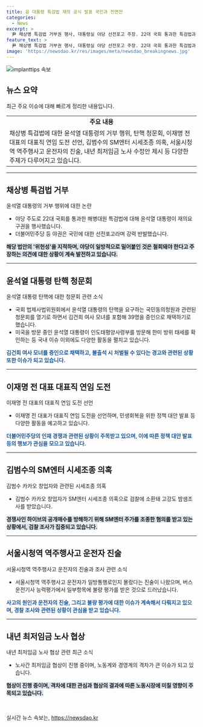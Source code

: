 ```yaml
---
title: 윤 대통령 특검법 재의 공식 발표 국민과 전면전
categories:
  - News
excerpt: >
  尹 채상병 특검법 거부권 행사, 대통령실 야당 선전포고 주장. 22대 국회 통과한 특검법과 관련, 윤석열 대통령이 재의요구권 행사. 야당, 국민에 대한 선전포고라 강력 반발. 대통령 탄핵 청문회, 김 여사 모녀 증인 채택. 국민의힘, 청문회 무효 주장. 이재명 전 더불어민주당 대표, 대표직 연임 도전 선언. 도이치모터스 공범이 임성근 구명? 김범수 밤샘 조사와 관련, SM엔터 시세조종 의혹. 서울시청역 역주행사고 운전자, 사고 원인 주장. 윤석열 대통령, 하와이 인도태평양사령부 방문. 내년 최저임금 노사 수정안 제시. ※CBS노컷뉴스에서 제보를 기다립니다. (150자)
feature_text: >
  尹 채상병 특검법 거부권 행사, 대통령실 야당 선전포고 주장. 22대 국회 통과한 특검법과 관련, 윤석열 대통령이 재의요구권 행사. 야당, 국민에 대한 선전포고라 강력 반발. 대통령 탄핵 청문회, 김 여사 모녀 증인 채택. 국민의힘, 청문회 무효 주장. 이재명 전 더불어민주당 대표, 대표직 연임 도전 선언. 도이치모터스 공범이 임성근 구명? 김범수 밤샘 조사와 관련, SM엔터 시세조종 의혹. 서울시청역 역주행사고 운전자, 사고 원인 주장. 윤석열 대통령, 하와이 인도태평양사령부 방문. 내년 최저임금 노사 수정안 제시. ※CBS노컷뉴스에서 제보를 기다립니다. (150자)
image: 'https://newsdao.kr/res/images/meta/newsdao_breakingnews.jpg'
---
```


<p><img src="https://newsdao.kr/res/images/meta/newsdao_breakingnews.jpg" alt="implanttips 속보" /></p>

<h2 data-ke-size="size26">뉴스 요약</h2>

<p data-ke-size="size16">최근 주요 이슈에 대해 빠르게 정리한 내용입니다.</p>

<table>
  <tbody>
    <tr>
      <td style="text-align: center; height: 17px;"><b>주요 내용</b></td>
    </tr>
    <tr>
      <td>채상병 특검법에 대한 윤석열 대통령의 거부 행위, 탄핵 청문회, 이재명 전 대표의 대표직 연임 도전 선언, 김범수의 SM엔터 시세조종 의혹, 서울시청역 역주행사고 운전자의 진술, 내년 최저임금 노사 수정안 제시 등 다양한 주제가 다루어지고 있습니다.</td>
    </tr>
  </tbody>
</table>

<hr>

<h2 data-ke-size="size26">채상병 특검법 거부</h2>

<p data-ke-size="size16">윤석열 대통령의 거부 행위에 대한 논란</p>

<ul>
  <li>야당 주도로 22대 국회를 통과한 해병대원 특검법에 대해 윤석열 대통령이 재의요구권을 행사했습니다.</li>
  <li>더불어민주당 등 야권은 국민에 대한 선전포고라며 강력 반발했습니다.</li>
</ul>

<p><b><span style="background-color: #21538527;">해당 법안의 '위헌성'을 지적하며, 야당이 일방적으로 밀어붙인 것은 철회돼야 한다고 주장하는 의견에 대한 상황이 계속 발전하고 있습니다.</span></b>
<hr></p>

<h2 data-ke-size="size26">윤석열 대통령 탄핵 청문회</h2>

<p data-ke-size="size16">윤석열 대통령 탄핵에 대한 청문회 관련 소식</p>

<ul>
  <li>국회 법제사법위원회에서 윤석열 대통령의 탄핵을 요구하는 국민동의청원과 관련된 청문회를 열기로 하면서 김건희 여사 모녀를 포함해 39명을 증인으로 채택하기로 했습니다.</li>
  <li>미국을 방문 중인 윤석열 대통령이 인도태평양사령부를 방문해 한미 방위 태세를 확인하는 등 국내 이슈 이외에도 다양한 활동을 펼치고 있습니다.</li>
</ul>

<p><b><span style="color: #1a5490;">김건희 여사 모녀를 증인으로 채택하고, 불출석 시 처벌될 수 있다는 경고와 관련된 상황 또한 이슈가 되고 있습니다.</span></b>
<hr></p>

<h2 data-ke-size="size26">이재명 전 대표 대표직 연임 도전</h2>

<p data-ke-size="size16">이재명 전 대표의 대표직 연임 도전 선언</p>

<ul>
  <li>이재명 전 대표가 대표직 연임 도전을 선언하며, 민생회복을 위한 정책 대안 발표 등 다양한 활동을 예고하고 있습니다.</li>
</ul>

<p><b><span style="color: #1a5490;">더불어민주당의 인재 경쟁과 관련된 상황이 주목받고 있으며, 이에 따른 정책 대안 발표 등의 행보가 관심을 모으고 있습니다.</span></b>
<hr></p>

<h2 data-ke-size="size26">김범수의 SM엔터 시세조종 의혹</h2>

<p data-ke-size="size16">김범수 카카오 창업자와 관련된 시세조종 의혹</p>

<ul>
  <li>김범수 카카오 창업자가 SM엔터 시세조종 의혹으로 검찰에 소환돼 고강도 밤샘조사를 받았습니다.</li>
</ul>

<p><b><span style="background-color: #21538527;">경쟁사인 하이브의 공개매수를 방해하기 위해 SM엔터 주가를 조종한 혐의를 받고 있는 상황에서, 검찰 조사가 집중되고 있습니다.</span></b>
<hr></p>

<h2 data-ke-size="size26">서울시청역 역주행사고 운전자 진술</h2>

<p data-ke-size="size16">서울시청역 역주행사고 운전자의 진술과 조사 관련 소식</p>

<ul>
  <li>서울시청역 역주행사고 운전자가 일방통행로인지 몰랐다는 진술이 나왔으며, 버스 운전기사 능력평가에서 일부항목에 불량 평가를 받은 것으로 드러났습니다.</li>
</ul>

<p><b><span style="color: #1a5490;">사고의 원인과 운전자의 진술, 그리고 불량 평가에 대한 이슈가 계속해서 다뤄지고 있으며, 경찰 조사와 관련된 상황이 관심을 받고 있습니다.</span></b>
<hr></p>

<h2 data-ke-size="size26">내년 최저임금 노사 협상</h2>

<p data-ke-size="size16">내년 최저임금 노사 협상 관련 최근 소식</p>

<ul>
  <li>노사간 최저임금 협상이 진행 중이며, 노동계와 경영계의 격차가 큰 이슈가 되고 있습니다.</li>
</ul>

<p><b><span style="background-color: #21538527;">협상이 진행 중이며, 격차에 대한 관심과 협상의 결과에 따른 노동시장에 미칠 영향이 주목되고 있습니다.</span></b></p>

<p data-ke-size="size16">&nbsp;</p>
실시간 뉴스 속보는, <a href="https://newsdao.kr" rel="dofollow">https://newsdao.kr</a>


